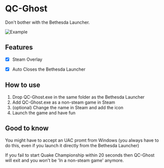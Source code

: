 # QC-Ghost

Don't bother with the Bethesda Launcher.

![Example](https://i.imgur.com/UT6a9zi.png)


## Features

- [x] Steam Overlay
- [x] Auto Closes the Bethesda Launcher


## How to use

1. Drop QC-Ghost.exe in the same folder as the Bethesda Launcher
2. Add QC-Ghost.exe as a non-steam game in Steam
3. (optional) Change the name in Steam and add the icon
4. Launch the game and have fun


## Good to know

You might have to accept an UAC promt from Windows (you always have to do this, even if you launch it directly from the Bethesda Launcher)

If you fail to start Quake Championship within 20 seconds then QC-Ghost will exit and you won't be 'In a non-steam game' anymore.